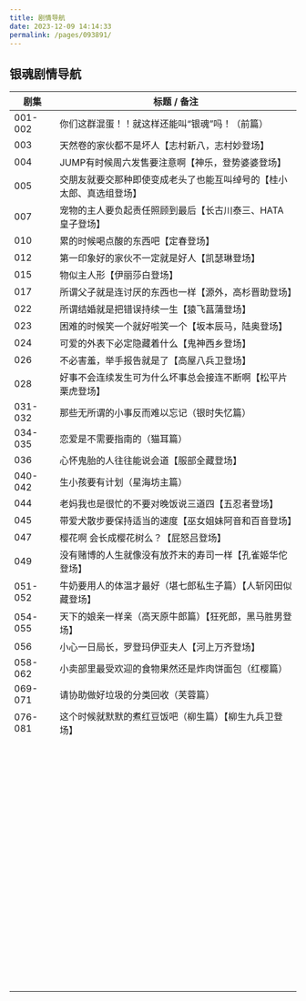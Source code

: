 ```yaml
---
title: 剧情导航
date: 2023-12-09 14:14:33
permalink: /pages/093891/
---
```

## 银魂剧情导航

| 剧集    | 标题 / 备注                                                  |
| ------- | ------------------------------------------------------------ |
| 001-002 | 你们这群混蛋！！就这样还能叫“银魂”吗！（前篇）               |
| 003     | 天然卷的家伙都不是坏人【志村新八，志村妙登场】               |
| 004     | JUMP有时候周六发售要注意啊【神乐，登势婆婆登场】             |
| 005     | 交朋友就要交那种即使变成老头了也能互叫绰号的【桂小太郎、真选组登场】 |
| 007     | 宠物的主人要负起责任照顾到最后【长古川泰三、HATA皇子登场】   |
| 010     | 累的时候喝点酸的东西吧【定春登场】                           |
| 012     | 第一印象好的家伙不一定就是好人【凯瑟琳登场】                 |
| 015     | 物似主人形【伊丽莎白登场】                                   |
| 017     | 所谓父子就是连讨厌的东西也一样【源外，高杉晋助登场】         |
| 022     | 所谓结婚就是把错误持续一生【猿飞菖蒲登场】                   |
| 023     | 困难的时候笑一个就好啦笑一个【坂本辰马，陆奥登场】           |
| 024     | 可爱的外表下必定隐藏着什么【鬼神西乡登场】                   |
| 026     | 不必害羞，举手报告就是了【高屋八兵卫登场】                   |
| 028     | 好事不会连续发生可为什么坏事总会接连不断啊【松平片栗虎登场】 |
| 031-032 | 那些无所谓的小事反而难以忘记（银时失忆篇）                   |
| 034-035 | 恋爱是不需要指南的（猫耳篇）                                 |
| 036     | 心怀鬼胎的人往往能说会道【服部全藏登场】                     |
| 040-042 | 生小孩要有计划（星海坊主篇）                                 |
| 044     | 老妈我也是很忙的不要对晚饭说三道四【五忍者登场】             |
| 045     | 带爱犬散步要保持适当的速度【巫女姐妹阿音和百音登场】         |
| 047     | 樱花啊 会长成樱花树么？【屁怒吕登场】                        |
| 049     | 没有赌博的人生就像没有放芥末的寿司一样【孔雀姬华佗登场】     |
| 051-052 | 牛奶要用人的体温才最好（堪七郎私生子篇）【人斩冈田似藏登场】 |
| 054-055 | 天下的娘亲一样亲（高天原牛郎篇）【狂死郎，黑马胜男登场】     |
| 056     | 小心一日局长，罗登玛伊亚夫人【河上万齐登场】                 |
| 058-062 | 小卖部里最受欢迎的食物果然还是炸肉饼面包（红樱篇）           |
| 069-071 | 请协助做好垃圾的分类回收（芙蓉篇）                           |
| 076-081 | 这个时候就默默的煮红豆饭吧（柳生篇）【柳生九兵卫登场】       |
|         |                                                              |
|         |                                                              |
|         |                                                              |
|         |                                                              |
|         |                                                              |
|         |                                                              |
|         |                                                              |
|         |                                                              |
|         |                                                              |
|         |                                                              |
|         |                                                              |
|         |                                                              |
|         |                                                              |
|         |                                                              |
|         |                                                              |
|         |                                                              |
|         |                                                              |
|         |                                                              |
|         |                                                              |
|         |                                                              |
|         |                                                              |
|         |                                                              |
|         |                                                              |
|         |                                                              |
|         |                                                              |
|         |                                                              |
|         |                                                              |
|         |                                                              |
|         |                                                              |
|         |                                                              |
|         |                                                              |
|         |                                                              |
|         |                                                              |
|         |                                                              |
|         |                                                              |
|         |                                                              |
|         |                                                              |
|         |                                                              |
|         |                                                              |
|         |                                                              |
|         |                                                              |
|         |                                                              |
|         |                                                              |
|         |                                                              |
|         |                                                              |
|         |                                                              |
|         |                                                              |
|         |                                                              |
|         |                                                              |
|         |                                                              |
|         |                                                              |
|         |                                                              |
|         |                                                              |
|         |                                                              |
|         |                                                              |
|         |                                                              |
|         |                                                              |
|         |                                                              |
|         |                                                              |
|         |                                                              |
|         |                                                              |
|         |                                                              |
|         |                                                              |
|         |                                                              |
|         |                                                              |
|         |                                                              |
|         |                                                              |
|         |                                                              |
|         |                                                              |
|         |                                                              |
|         |                                                              |
|         |                                                              |
|         |                                                              |
|         |                                                              |



